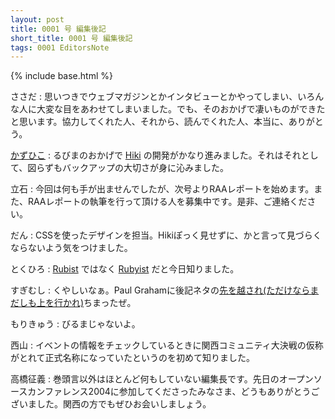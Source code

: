 ```yaml
---
layout: post
title: 0001 号 編集後記
short_title: 0001 号 編集後記
tags: 0001 EditorsNote
---
```

{% include base.html %}


ささだ
:  思いつきでウェブマガジンとかインタビューとかやってしまい、いろんな人に大変な目をあわせてしまいました。でも、そのおかげで凄いものができたと思います。協力してくれた人、それから、読んでくれた人、本当に、ありがとう。

[かずひこ](http://kazuhiko.tdiary.net/)
: るびまのおかげで [Hiki](http://www.namaraii.com/hiki/) の開発がかなり進みました。それはそれとして、図らずもバックアップの大切さが身に沁みました。

立石
: 今回は何も手が出ませんでしたが、次号よりRAAレポートを始めます。また、RAAレポートの執筆を行って頂ける人を募集中です。是非、ご連絡ください。

だん
: CSSを使ったデザインを担当。Hikiぽっく見せずに、かと言って見づらくならないよう気をつけました。

とくひろ
: [Rubist](http://www.google.com/search?hl=ja&lr=&ie=UTF-8&oe=UTF-8&q=rubist&num=50) ではなく [Rubyist](http://www.google.com/search?hl=ja&lr=&ie=UTF-8&oe=UTF-8&q=Rubyist&num=50) だと今日知りました。

すぎむし
: くやしいなぁ。Paul Grahamに後記ネタの[先を越され(ただけならまだしも上を行かれ)](http://www.paulgraham.com/essay.html)ちまったぜ。

もりきゅう
: びるまじゃないよ。

西山
: イベントの情報をチェックしているときに関西コミュニティ大決戦の仮称がとれて正式名称になっていたというのを初めて知りました。

高橋征義
: 巻頭言以外はほとんど何もしていない編集長です。先日のオープンソースカンファレンス2004に参加してくださったみなさま、どうもありがとうございました。関西の方でもぜひお会いしましょう。


